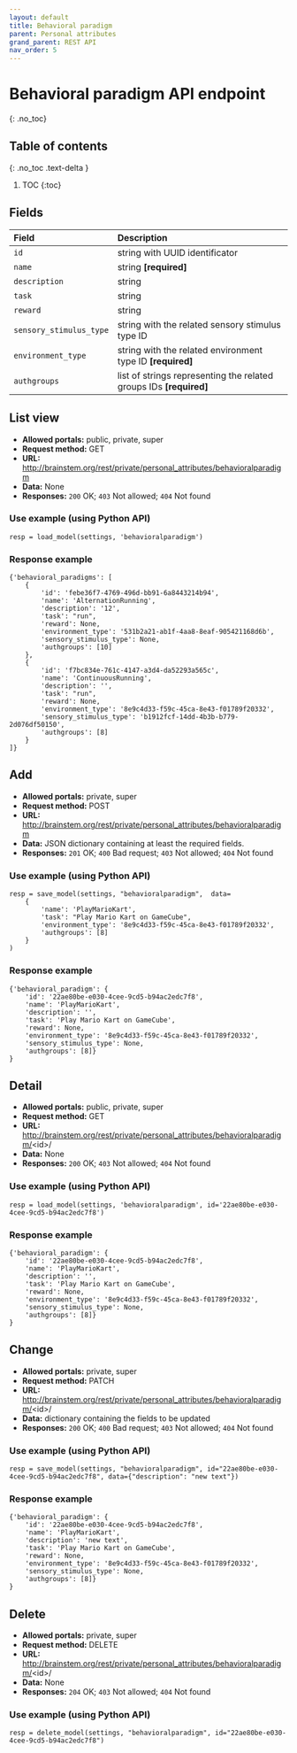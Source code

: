 ```yaml
---
layout: default
title: Behavioral paradigm
parent: Personal attributes
grand_parent: REST API
nav_order: 5
---
```


# Behavioral paradigm API endpoint
{: .no_toc}

## Table of contents
{: .no_toc .text-delta }

1. TOC
{:toc}


## Fields

| Field        | Description  |
|:-------------|:-------------|
| `id` | string with UUID identificator |
| `name` | string **[required]** |
| `description` | string |
| `task` | string |
| `reward` | string |
| `sensory_stimulus_type` | string with the related sensory stimulus type ID |
| `environment_type` | string with the related environment type ID **[required]** |
| `authgroups` | list of strings representing the related groups IDs **[required]** |


## List view
- **Allowed portals:** public, private, super
- **Request method:** GET
- **URL:** http://brainstem.org/rest/private/personal_attributes/behavioralparadigm
- **Data:** None
- **Responses:** `200` OK; `403` Not allowed; `404` Not found

### Use example (using Python API)
```
resp = load_model(settings, 'behavioralparadigm')
```

### Response example
```
{'behavioral_paradigms': [
    {
        'id': 'febe36f7-4769-496d-bb91-6a8443214b94',
        'name': 'AlternationRunning',
        'description': '12',
        'task': "run",
        'reward': None,
        'environment_type': '531b2a21-ab1f-4aa8-8eaf-905421168d6b',
        'sensory_stimulus_type': None,
        'authgroups': [10]
    },
    {
        'id': 'f7bc834e-761c-4147-a3d4-da52293a565c',
        'name': 'ContinuousRunning',
        'description': '',
        'task': "run",
        'reward': None,
        'environment_type': '8e9c4d33-f59c-45ca-8e43-f01789f20332',
        'sensory_stimulus_type': 'b1912fcf-14dd-4b3b-b779-2d076df50150',
        'authgroups': [8]
    }
]}
```


## Add
- **Allowed portals:** private, super
- **Request method:** POST
- **URL:** http://brainstem.org/rest/private/personal_attributes/behavioralparadigm
- **Data:** JSON dictionary containing at least the required fields.
- **Responses:** `201` OK; `400` Bad request; `403` Not allowed; `404` Not found


### Use example (using Python API)
```
resp = save_model(settings, "behavioralparadigm",  data=
    {
        'name': 'PlayMarioKart',
        'task': "Play Mario Kart on GameCube",
        'environment_type': '8e9c4d33-f59c-45ca-8e43-f01789f20332',
        'authgroups': [8]
    }
)
```

### Response example
```
{'behavioral_paradigm': {
    'id': '22ae80be-e030-4cee-9cd5-b94ac2edc7f8',
    'name': 'PlayMarioKart',
    'description': '',
    'task': 'Play Mario Kart on GameCube',
    'reward': None,
    'environment_type': '8e9c4d33-f59c-45ca-8e43-f01789f20332',
    'sensory_stimulus_type': None,
    'authgroups': [8]}
}
```



## Detail
- **Allowed portals:** public, private, super
- **Request method:** GET
- **URL:** http://brainstem.org/rest/private/personal_attributes/behavioralparadigm/<id\>/
- **Data:** None
- **Responses:** `200` OK; `403` Not allowed; `404` Not found

### Use example (using Python API)
```
resp = load_model(settings, 'behavioralparadigm', id='22ae80be-e030-4cee-9cd5-b94ac2edc7f8')
```

### Response example
```
{'behavioral_paradigm': {
    'id': '22ae80be-e030-4cee-9cd5-b94ac2edc7f8',
    'name': 'PlayMarioKart',
    'description': '',
    'task': 'Play Mario Kart on GameCube',
    'reward': None,
    'environment_type': '8e9c4d33-f59c-45ca-8e43-f01789f20332',
    'sensory_stimulus_type': None,
    'authgroups': [8]}
}
```


## Change
- **Allowed portals:** private, super
- **Request method:** PATCH
- **URL:** http://brainstem.org/rest/private/personal_attributes/behavioralparadigm/<id\>/
- **Data:** dictionary containing the fields to be updated
- **Responses:** `200` OK; `400` Bad request; `403` Not allowed; `404` Not found


### Use example (using Python API)
```
resp = save_model(settings, "behavioralparadigm", id="22ae80be-e030-4cee-9cd5-b94ac2edc7f8", data={"description": "new text"})
```

### Response example
```
{'behavioral_paradigm': {
    'id': '22ae80be-e030-4cee-9cd5-b94ac2edc7f8',
    'name': 'PlayMarioKart',
    'description': 'new text',
    'task': 'Play Mario Kart on GameCube',
    'reward': None,
    'environment_type': '8e9c4d33-f59c-45ca-8e43-f01789f20332',
    'sensory_stimulus_type': None,
    'authgroups': [8]}
}
```


## Delete
- **Allowed portals:** private, super
- **Request method:** DELETE
- **URL:** http://brainstem.org/rest/private/personal_attributes/behavioralparadigm/<id\>/
- **Data:** None
- **Responses:** `204` OK; `403` Not allowed; `404` Not found


### Use example (using Python API)
```
resp = delete_model(settings, "behavioralparadigm", id="22ae80be-e030-4cee-9cd5-b94ac2edc7f8")
``` 